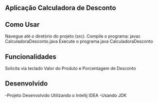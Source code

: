 ## Aplicação Calculadora de Desconto

## Como Usar
Navegue até o diretório do projeto (src). Compile o programa: javac CalculadoraDesconto.java Execute o programa java CalculadoraDesconto

## Funcionalidades
Solicita via teclado Valor do Produto e Porcentagem de Desconto

## Desenvolvido
-Projeto Desenvolvido Utilizando o Intellij IDEA -Usando JDK
